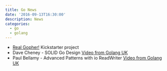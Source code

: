 ```yaml
---
title: Go News
date: '2016-09-13T16:30:00'
description: News
categories:
  - go
  - golang
---
```


- [Real Gopher!](https://www.kickstarter.com/projects/1604791210/go-gopher-toy) Kickstarter project
- Dave Cheney - SOLID Go Design [Video from Golang UK](https://www.youtube.com/watch?v=zzAdEt3xZ1M)
- Paul Bellamy - Advanced Patterns with io ReadWriter [Video from Golang UK](https://www.youtube.com/watch?v=kTAsciVuZLQ)
